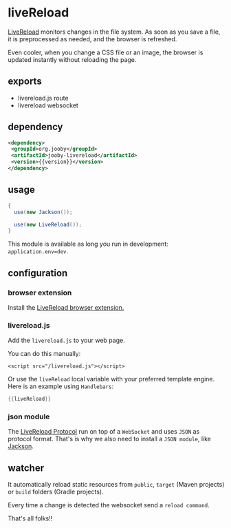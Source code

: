 # liveReload

<a href="http://livereload.com">LiveReload</a> monitors changes in the file system. As soon as you save a file, it is preprocessed as needed, and the browser is refreshed.

Even cooler, when you change a CSS file or an image, the browser is updated instantly without reloading the page.

## exports

* livereload.js route
* livereload websocket

## dependency

```xml
<dependency>
 <groupId>org.jooby</groupId>
 <artifactId>jooby-livereload</artifactId>
 <version>{{version}}</version>
</dependency>
```

## usage

```java
{
  use(new Jackson());

  use(new LiveReload());
}
```

This module is available as long you run in development: `application.env=dev`.

## configuration

### browser extension

Install the <a href="http://livereload.com/extensions/">LiveReload browser extension.</a>

### livereload.js

Add the ```livereload.js``` to your web page.

You can do this manually:

```
<script src="/livereload.js"></script>
```

Or use the ```liveReload``` local variable with your preferred template engine. Here is an example using ```Handlebars```:

```java
{{liveReload}}
```

### json module

The <a href="http://feedback.livereload.com/knowledgebase/articles/86174-livereload-protocol">LiveReload Protocol</a> run on top of a ```WebSocket``` and uses ```JSON``` as protocol format. That's is why we also need to install a ```JSON module```, like <a href="http://jooby.org/doc/jackson">Jackson</a>.

## watcher

It automatically reload static resources from ```public```, ```target``` (Maven projects) or ```build``` folders (Gradle projects).

Every time a change is detected the websocket send a ```reload command```.

That's all folks!!

